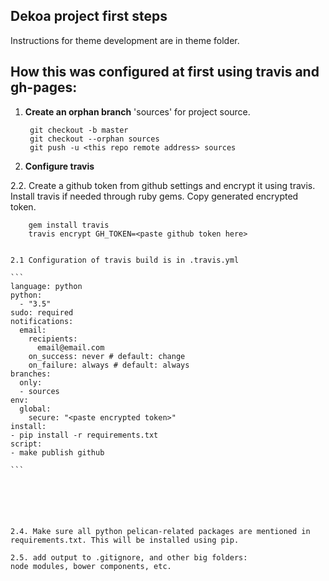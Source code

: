 ## Dekoa project first steps

Instructions for theme development are in theme folder.

## How this was configured at first using travis and gh-pages:

1. **Create an orphan branch** 'sources' for project source.
    
    	git checkout -b master
        git checkout --orphan sources
        git push -u <this repo remote address> sources

2. **Configure travis**

2.2. Create a github token from github settings and encrypt it using travis. Install travis if needed through ruby gems. Copy generated encrypted token.
    
    	gem install travis
    	travis encrypt GH_TOKEN=<paste github token here>
    

	2.1 Configuration of travis build is in .travis.yml
    
    ```
    language: python
    python:
      - "3.5"
    sudo: required
    notifications:
      email:
        recipients:
          email@email.com
        on_success: never # default: change
        on_failure: always # default: always
    branches:
      only:
      - sources
    env:
      global:
        secure: "<paste encrypted token>"
    install:
    - pip install -r requirements.txt
    script:
    - make publish github

    ```
	

	
	


    2.4. Make sure all python pelican-related packages are mentioned in requirements.txt. This will be installed using pip.

	2.5. add output to .gitignore, and other big folders: 
	node modules, bower components, etc.
